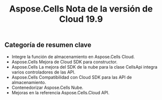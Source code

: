 ﻿---
title: Aspose.Cells Nota de la versión de Cloud 19.9
second_title: Aspose.Cells Cloud Documen
type: docs
url: /es/aspose-cells-cloud-19-9-release-notes/
description: Aspose.Cells La nube admite Excel para crear, convertir, fusionar, dividir, proteger, operación de objetos internos, etc.
weight: 40
---
## **Categoría de resumen clave**


- Integre la función de almacenamiento en Aspose.Cells Cloud.
- Aspose.Cells Mejora de Cloud SDK para constructor.
- Aspose.Cells La mejora del SDK de la nube para la clase CellsApi integra varios controladores de las API.
- Aspose.Cells Compatibilidad con Cloud SDK para las API de almacenamiento.
- Contenedorizar Aspose.Cells Nube.
- Mejoras en la referencia Aspose.Cells.Cloud API.
